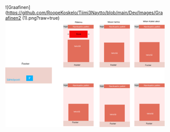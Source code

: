 

![Graafinen](https://github.com/RoopeKoskelo/Tiimi3Naytto/blob/main/Dev/Images/Graafinen2 (1).png?raw=true)
![Rautalanka](https://github.com/RoopeKoskelo/Tiimi3Naytto/blob/main/Dev/Images/Graafinen.png?raw=true)
